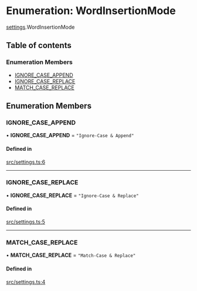 # Enumeration: WordInsertionMode

[settings](../wiki/settings).WordInsertionMode

## Table of contents

### Enumeration Members

- [IGNORE\_CASE\_APPEND](../wiki/settings.WordInsertionMode#ignore_case_append)
- [IGNORE\_CASE\_REPLACE](../wiki/settings.WordInsertionMode#ignore_case_replace)
- [MATCH\_CASE\_REPLACE](../wiki/settings.WordInsertionMode#match_case_replace)

## Enumeration Members

### IGNORE\_CASE\_APPEND

• **IGNORE\_CASE\_APPEND** = ``"Ignore-Case & Append"``

#### Defined in

[src/settings.ts:6](https://github.com/MsgtGreer/ToDoMD/blob/2a10aef/src/settings.ts#L6)

___

### IGNORE\_CASE\_REPLACE

• **IGNORE\_CASE\_REPLACE** = ``"Ignore-Case & Replace"``

#### Defined in

[src/settings.ts:5](https://github.com/MsgtGreer/ToDoMD/blob/2a10aef/src/settings.ts#L5)

___

### MATCH\_CASE\_REPLACE

• **MATCH\_CASE\_REPLACE** = ``"Match-Case & Replace"``

#### Defined in

[src/settings.ts:4](https://github.com/MsgtGreer/ToDoMD/blob/2a10aef/src/settings.ts#L4)
